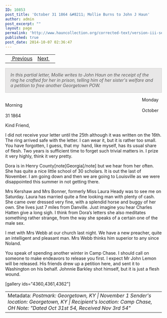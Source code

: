 ```yaml
---
ID: 10853
post_title: 'October 31 1864 &#8211; Mollie Burns to John J Haun'
author: admin
post_excerpt: ""
layout: page
permalink: 'http://www.hauncollection.org/corrected-text/version-iii-series-ii/october-31-1864-mollie-burns-to-john-j-haun%e2%80%a8/'
published: true
post_date: 2014-10-07 02:36:47
---
```

<table style="width: 100%;">
<tbody>
<tr>
<td style="text-align: left;"><a title="October 16 1864" href="http://www.hauncollection.org/version-3/version-iii-series-ii/october-16-1864-john-j-haun-to-mollie-burns%E2%80%A8/"><img src="https://lh3.googleusercontent.com/-EFJpxxNiPNw/VqgtWBCZrMI/AAAAAAAAAFU/WfY4lPFWWkg/s800-Ic42/Soeb-Plain-Arrows-8-10px.png" alt="" width="10" height="10" /> Previous</a></td>
<td style="text-align: right;"><a title="November 6 1864" href="http://www.hauncollection.org/version-3/version-iii-series-ii/november-6-1864-john-j-haun-to-mollie-burns%E2%80%A8/">Next <img src="https://lh3.googleusercontent.com/-67k0cYlpXHw/VqgtWKz1MXI/AAAAAAAAAFU/k9PW_Piyurk/s800-Ic42/Soeb-Plain-Arrows-5-10px.png" alt="" width="10" height="10" /></a></td>
</tr>
</tbody>
</table>
<p style="padding: 12px 16px 14px 16px; color: #555555; background-color: #e8e7e7; border: #d2d0cf 1px solid;"><em>In this partial letter, Mollie writes to John Haun on the receipt of the ring he crafted for her in prison, telling him of her sister's welfare and a petition to free another Georgetown POW.
</em></p>
<span style="margin-left: 440px;">Monday Morning
<span style="margin-left: 440px;">October 31 1864</span></span>

Kind Friend,

I did not receive your letter until the 25th although it was written on the 16th. The ring arrived safe with the letter. I can wear it, but it is rather too small. You have forgotten, I guess, that my  hand, like myself, has its usual share of flesh. Two years is sufficient time to forget such trivial matters in. I prize it very highly, think it very pretty.

Dora is in Henry County[note]Georgia[/note] but we hear from her often. She has quite a nice little school of 30 scholars. It is out the last of November. I am going down and then we are going to Louisville as we were disappointed this summer in not getting there.

Mrs Kershaw and Mrs Bonner, formerly Miss Laura Heady was to see me on Saturday. Laura has married quite a fine looking man with plenty of cash. She came over dressed very fine, with a splendid horse and buggy of her own. She lives just 7 miles from Danville. Just imagine you hear Charles Hatten give a long sigh. I think from Dora’s letters she also meditates something rather strange, from the way she speaks of a certain one of the male sex.

I met with Mrs Webb at our church last night. We have a new preacher, quite an intelligent and pleasant man. Mrs Webb thinks him superior to any since Noland.

You speak of spending another winter in Camp Chase. I should call on someone to make endeavors to release you first. I expect Mr John Lemon will be released. His friends drew up a petition here, and sent it to Washington on his behalf. Johnnie Barkley shot himself, but it is just a flesh wound.

[gallery ids="4360,4361,4362"]
<table style="width: 100%;">
<tbody>
<tr>
<td>Metadata: <em>Postmark: Georgetown, KY | November 1</em>
<em>Sender's location: Georgetown, KY | Recipient's location: Camp Chase, OH</em>
<em>Note: "Dated Oct 31st 54, Received Nov 3rd 54"</em></td>
</tr>
</tbody>
</table>